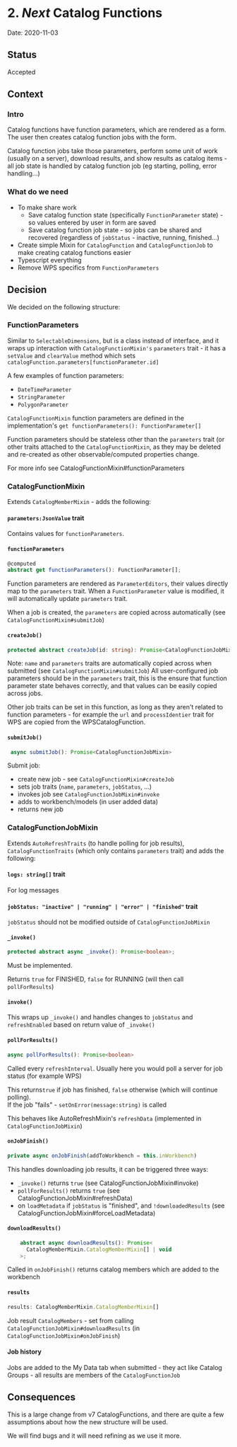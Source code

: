 # 2. *Next* Catalog Functions

Date: 2020-11-03

## Status

Accepted

## Context

### Intro

Catalog functions have function parameters, which are rendered as a form. The user then creates catalog function jobs with the form.

Catalog function jobs take those parameters, perform some unit of work (usually on a server), download results, and show results as catalog items - all job state is handled by catalog function job (eg starting, polling, error handling...)

### What do we need

- To make share work
  - Save catalog function state (specifically `FunctionParameter` state) - so values entered by user in form are saved 
  - Save catalog function job state - so jobs can be shared and recovered (regardless of `jobStatus` - inactive, running, finished...)
- Create simple Mixin for `CatalogFunction` and `CatalogFunctionJob` to make creating catalog functions easier
- Typescript everything
- Remove WPS specifics from `FunctionParameters`

## Decision

We decided on the following structure:

### FunctionParameters

Similar to `SelectableDimensions`, but is a class instead of interface, and it wraps up interaction with `CatalogFunctionMixin's` `parameters` trait - it has a `setValue` and `clearValue` method which sets `catalogFunction.parameters[functionParameter.id]`

A few examples of function parameters:

- `DateTimeParameter`
- `StringParameter`
- `PolygonParameter`

`CatalogFunctionMixin` function parameters are defined in the implementation's `get functionParameters(): FunctionParameter[]`

Function parameters should be stateless other than the `parameters` trait (or other traits attached to the `CatalogFunctionMixin`, as they may be deleted and re-created as other observable/computed properties change.

For more info see CatalogFunctionMixin#functionParameters

### CatalogFunctionMixin

Extends `CatalogMemberMixin` - adds the following:

#### `parameters:JsonValue` trait

Contains values for `functionParameters`.

#### `functionParameters`

```ts
@computed 
abstract get functionParameters(): FunctionParameter[];
```

Function parameters are rendered as `ParameterEditors`, their values directly map to the `parameters` trait. When a `FunctionParameter` value is modified, it will automatically update `parameters` trait.

When a job is created, the `parameters` are copied across automatically (see `CatalogFunctionMixin#submitJob`)
    
#### `createJob()`

```ts
protected abstract createJob(id: string): Promise<CatalogFunctionJobMixin>
```

Note: `name` and `parameters` traits are automatically copied across when submitted (see `CatalogFunctionMixin#submitJob`)
All user-configured job parameters should be in the `parameters` trait, this is the ensure that function parameter state behaves correctly, and that values can be easily copied across jobs.
     
Other job traits can be set in this function, as long as they aren't related to function parameters - for example the `url` and `processIdentier` trait for WPS are copied from the WPSCatalogFunction.

#### `submitJob()`

```ts
 async submitJob(): Promise<CatalogFunctionJobMixin>
```
Submit job:  
- create new job - see `CatalogFunctionMixin#createJob`
- sets job traits (`name`, `parameters`, `jobStatus`, ...)
- invokes job see `CatalogFunctionJobMixin#invoke`
- adds to workbench/models (in user added data)
- returns new job

### CatalogFunctionJobMixin

Extends `AutoRefreshTraits` (to handle polling for job results), `CatalogFunctionTraits` (which only contains `parameters` trait) and adds the following:

#### `logs: string[]` trait

For log messages

#### `jobStatus: "inactive" | "running" | "error" | "finished"`  trait

`jobStatus` should not be modified outside of `CatalogFunctionJobMixin`

#### `_invoke()`

```ts
protected abstract async _invoke(): Promise<boolean>;
```

Must be implemented.

Returns `true` for FINISHED, `false` for RUNNING (will then call `pollForResults`)

#### `invoke()`

This wraps up `_invoke()` and handles changes to `jobStatus` and `refreshEnabled` based on return value of `_invoke()`

#### `pollForResults()`

```ts
async pollForResults(): Promise<boolean>
```

Called every `refreshInterval`. Usually here you would poll a server for job status (for example WPS)

This returns`true` if job has finished, `false` otherwise (which will continue polling).  
If the job "fails" - `setOnError(message:string)` is called

This behaves like AutoRefreshMixin's `refreshData` (implemented in `CatalogFunctionJobMixin`)

#### `onJobFinish()`

```ts
private async onJobFinish(addToWorkbench = this.inWorkbench)
```

This handles downloading job results, it can be triggered three ways:
- `_invoke()` returns `true` (see CatalogFunctionJobMixin#invoke)
- `pollForResults()` returns `true` (see CatalogFunctionJobMixin#refreshData)
- on `loadMetadata` if `jobStatus` is "finished", and `!downloadedResults`  (see CatalogFunctionJobMixin#forceLoadMetadata)

#### `downloadResults()`

```ts
    abstract async downloadResults(): Promise<
      CatalogMemberMixin.CatalogMemberMixin[] | void
    >;
```

Called in `onJobFinish()` 
returns catalog members which are added to the workbench

#### `results`

```ts
results: CatalogMemberMixin.CatalogMemberMixin[]
```

Job result `CatalogMembers` - set from calling `CatalogFunctionJobMixin#downloadResults` (in `CatalogFunctionJobMixin#onJobFinish`)

#### Job history

Jobs are added to the My Data tab when submitted - they act like Catalog Groups - all results are members of the `CatalogFunctionJob`


## Consequences

This is a large change from v7 CatalogFunctions, and there are quite a few assumptions about how the new structure will be used.

We will find bugs and it will need refining as we use it more.
